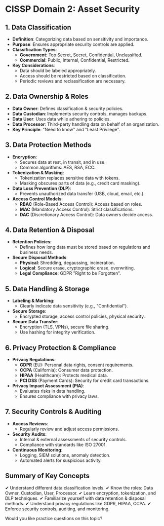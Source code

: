 # CISSP Domain 2: Asset Security

## 1. Data Classification
- **Definition**: Categorizing data based on sensitivity and importance.
- **Purpose**: Ensures appropriate security controls are applied.
- **Classification Types**:
  - **Government**: Top Secret, Secret, Confidential, Unclassified.
  - **Commercial**: Public, Internal, Confidential, Restricted.
- **Key Considerations**:
  - Data should be labeled appropriately.
  - Access should be restricted based on classification.
  - Periodic reviews and reclassification are necessary.

## 2. Data Ownership & Roles
- **Data Owner**: Defines classification & security policies.
- **Data Custodian**: Implements security controls, manages backups.
- **Data User**: Uses data while adhering to policies.
- **Data Processor**: Third-party handling data on behalf of an organization.
- **Key Principle**: "Need to know" and "Least Privilege".

## 3. Data Protection Methods
- **Encryption**:
  - Secures data at rest, in transit, and in use.
  - Common algorithms: AES, RSA, ECC.
- **Tokenization & Masking**:
  - Tokenization replaces sensitive data with tokens.
  - Masking obscures parts of data (e.g., credit card masking).
- **Data Loss Prevention (DLP)**:
  - Prevents unauthorized data transfer (USB, cloud, email, etc.).
- **Access Control Models**:
  - **RBAC** (Role-Based Access Control): Access based on roles.
  - **MAC** (Mandatory Access Control): Strict classifications.
  - **DAC** (Discretionary Access Control): Data owners decide access.

## 4. Data Retention & Disposal
- **Retention Policies**:
  - Defines how long data must be stored based on regulations and business needs.
- **Secure Disposal Methods**:
  - **Physical**: Shredding, degaussing, incineration.
  - **Logical**: Secure erase, cryptographic erase, overwriting.
  - **Legal Compliance**: GDPR "Right to be Forgotten".

## 5. Data Handling & Storage
- **Labeling & Marking**:
  - Clearly indicate data sensitivity (e.g., "Confidential").
- **Secure Storage**:
  - Encrypted storage, access control policies, physical security.
- **Secure Data Transfer**:
  - Encryption (TLS, VPNs), secure file sharing.
  - Use hashing for integrity verification.

## 6. Privacy Protection & Compliance
- **Privacy Regulations**:
  - **GDPR** (EU): Personal data rights, consent requirements.
  - **CCPA** (California): Consumer data protection.
  - **HIPAA** (Healthcare): Protects medical data.
  - **PCI DSS** (Payment Cards): Security for credit card transactions.
- **Privacy Impact Assessment (PIA)**:
  - Evaluates risks in data handling.
  - Ensures compliance with privacy laws.

## 7. Security Controls & Auditing
- **Access Reviews**:
  - Regularly review and adjust access permissions.
- **Security Audits**:
  - Internal & external assessments of security controls.
  - Compliance with standards like ISO 27001.
- **Continuous Monitoring**:
  - Logging, SIEM solutions, anomaly detection.
  - Automated alerts for suspicious activity.

## Summary of Key Concepts
✔ Understand different data classification levels.
✔ Know the roles: Data Owner, Custodian, User, Processor.
✔ Learn encryption, tokenization, and DLP techniques.
✔ Familiarize yourself with data retention & disposal methods.
✔ Understand privacy regulations like GDPR, HIPAA, CCPA.
✔ Enforce security controls, auditing, and monitoring.

Would you like practice questions on this topic?